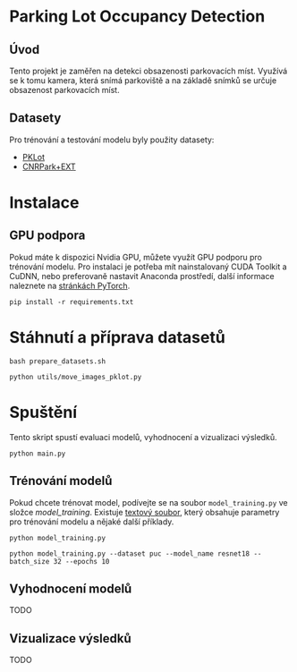 # Parking Lot Occupancy Detection

## Úvod

Tento projekt je zaměřen na detekci obsazenosti parkovacích míst. Využívá se k tomu kamera, která snímá parkoviště a na
základě snímků se určuje obsazenost parkovacích míst.

## Datasety

Pro trénování a testování modelu byly použity datasety:

- [PKLot](https://web.inf.ufpr.br/vri/databases/parking-lot-database/)
- [CNRPark+EXT](http://cnrpark.it/)

# Instalace

## GPU podpora

Pokud máte k dispozici Nvidia GPU, můžete využít GPU podporu pro trénování modelu. Pro instalaci je potřeba mít
nainstalovaný
CUDA Toolkit a CuDNN, nebo preferovaně nastavit Anaconda prostředí, další informace naleznete
na [stránkách PyTorch](https://pytorch.org/get-started/locally/).

```
pip install -r requirements.txt
```

# Stáhnutí a příprava datasetů

```
bash prepare_datasets.sh
```

```
python utils/move_images_pklot.py
```

# Spuštění

Tento skript spustí evaluaci modelů, vyhodnocení a vizualizaci výsledků.

```
python main.py
```

## Trénování modelů

Pokud chcete trénovat model, podívejte se na soubor `model_training.py` ve složce *model_training*.
Existuje [textový soubor](model_training/README), který obsahuje parametry pro trénování modelu a nějaké
další příklady.

```
python model_training.py
```

```
python model_training.py --dataset puc --model_name resnet18 --batch_size 32 --epochs 10
```

## Vyhodnocení modelů

TODO

## Vizualizace výsledků

TODO